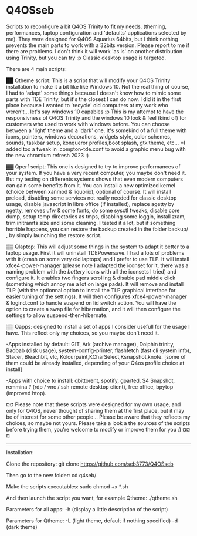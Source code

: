 # Q4OSseb
Scripts to reconfigure a bit Q4OS Trinity to fit my needs. (theming, performances, laptop configuration and 'defaults' applications selected by me).
They were designed for Q4OS Aquarius 64bits, but I think nothing prevents the main parts to work with a 32bits version. Please report to me if there are problems.
I don't think it will work 'as is' on another distribution using Trinity, but you can try :p
Classic desktop usage is targeted.

There are 4 main scripts:

██ Qtheme script: This is a script that will modify your Q4OS Trinity installation to make it a bit like like Windows 10. Not the real thing of course, I had to 'adapt' some things because I doesn't know how to mimic some parts with TDE Trinity, but it's the closest I can do now. I did it in the first place because I wanted to 'recycle' old computers at my work who weren't... let's say windows 10 capables :p 
This is my attempt to have the responsivness of Q4OS Trinity and the windows 10 look & feel (kind of) for customers who used to work with windows before.
You can choose between a 'light' theme and a 'dark' one. It's somekind of a full theme with icons, pointers, windows decorations, widgets style, color schemes, sounds, taskbar setup, konqueror profiles,boot splash, gtk theme, etc...
*I added too a tweak in .compton-tde.conf to avoid a graphic menu bug with the new chromium refresh 2023 :)

▓▓ Qperf script: This one is designed to try to improve performances of your system. If you have a very recent computer, you maybe don't need it. But my testing on differents systems shows that even modern computers can gain some benefits from it. You can install a new optimized kernel (choice between xanmod & liquorix), optional of course. It will install preload, disabling some services not really needed for classic desktop usage, disable javascript in libre office (if installed), replace agetty by ngetty, removes ufw & some fonts, do some sysctl tweaks, disable core dump, setup temp directories as tmps, disabling some loggin, install zram, trim initramfs size and some cleaning.
I tested it a lot, but if something horrible happens, you can restore the backup created in the folder backup/ , by simply launching the restore script.

▒▒ Qlaptop: This will adjust some things in the system to adapt it better to a laptop usage. First it will uninstall TDEPowersave. I had a lots of problems with it (crash on some very old  laptops) and I prefer to use TLP. It will install xfce4-power-manager (please note I adapted the iconset for it, there was a naming problem with the *battery* icons with all the iconsets I tried) and configure it. It enables two fingers scrolling & disable pad middle click (something which annoy me a lot on large pads). It will remove and install TLP (with the optionnal option to install the TLP graphical interface for easier tuning of the settings). It will then configures xfce4-power-manager & logind.conf to handle suspend on lid switch action.
You will have the option to create a swap file for hibernation, and it will then configure the settings to allow suspend-then-hibernate.

░░ Qapps: designed to install a set of apps I consider usefull for the usage I have. This reflect only my choices, so you maybe don't need it.

-Apps installed by default: GIT, Ark (archive manager), Dolphin trinity, Baobab (disk usage), system-config-printer, flashfetch (fast cli system info), Stacer, Bleachbit, vlc, Kolourpaint,KCharSelect,Ksnapshot,knote. [some of them could be already installed, depending of your Q4os profile choice at install]

-Apps with choice to install: qbittorent, spotify, gparted, S4 Snapshot, remmina ? (rdp / vnc / ssh remote desktop client), free office, bpytop (improved htop).


¤¤ Please note that these scripts were designed for my own usage, and only for Q4OS, never thought of sharing them at the first place, but it may be of interest for some other people... Please be aware that they reflects my choices, so maybe not yours. Please take a look a the sources of the scripts before trying them, you're welcome to modify or improve them for you :)    ¤¤¤

______________________________________________________________________________________________________________________________________
Installation:

Clone the repository:
git clone https://github.com/seb3773/Q4OSseb

Then go to the new folder:
cd q4seb/

Make the scripts executables:
sudo chmod +x *.sh

And then launch the script you want, for example Qtheme:
./qtheme.sh
 

Parameters for all apps:  -h   (display a little description of the script)

Parameters for Qtheme:
                          -L (light theme, default if nothing specified)
                          -d (dark theme)








  
